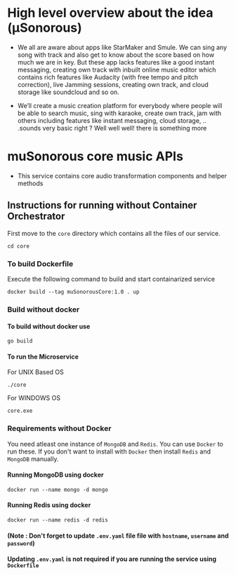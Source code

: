 # High level overview about the idea (μSonorous)

- We all are aware about apps like StarMaker and Smule. We can sing any song with track and also get to know about the score based on how much we are in key. But these app lacks features like a good instant messaging, creating own track with inbuilt online music editor which contains rich features like Audacity (with free tempo and pitch correction), live Jamming sessions, creating own track, and cloud storage like soundcloud and so on.

- We’ll create a music creation platform for everybody where people will be able to search music, sing with karaoke, create own track, jam with others including features like instant messaging, cloud storage, .. .sounds very basic right ? Well well well! there is something more


# muSonorous core music APIs
- This service contains core audio transformation components and helper methods

## Instructions for running without Container Orchestrator
First move to the `core` directory which contains all the files of our service.
```
cd core
```
### To build Dockerfile
Execute the following command to build and start containarized service
```
docker build --tag muSonorousCore:1.0 . up
```


### Build without docker
#### To build without docker use 
```
go build
```

#### To run the Microservice 
For UNIX Based OS
```
./core
```

For WINDOWS OS
```
core.exe
```
### Requirements without Docker 
You need atleast one instance of `MongoDB` and `Redis`. You can use `Docker` to run these.
If you don't want to install with `Docker` then install `Redis` and `MongoDB` manually. 

#### Running MongoDB using docker
```
docker run --name mongo -d mongo
```

#### Running Redis using docker
```
docker run --name redis -d redis
```

#### (Note : Don't forget to update `.env.yaml` file file with `hostname`, `username` and `password`)
#### Updating `.env.yaml` is not required if you are running the service using `Dockerfile`